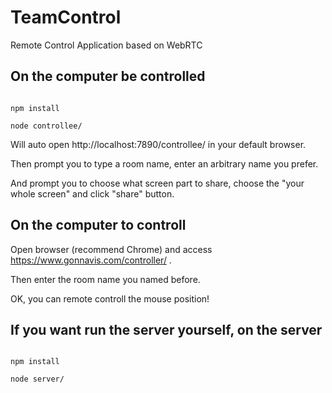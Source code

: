 # TeamControl

Remote Control Application based on WebRTC


## On the computer be controlled

```

npm install

node controllee/

```
Will auto open http://localhost:7890/controllee/ in your default browser.

Then prompt you to type a room name, enter an arbitrary name you prefer.

And prompt you to choose what screen part to share, choose the "your whole screen" and click "share" button.

## On the computer to controll

Open browser (recommend Chrome) and access https://www.gonnavis.com/controller/ .

Then enter the room name you named before.

OK, you can remote controll the mouse position!



## If you want run the server yourself, on the server

```

npm install

node server/

```

